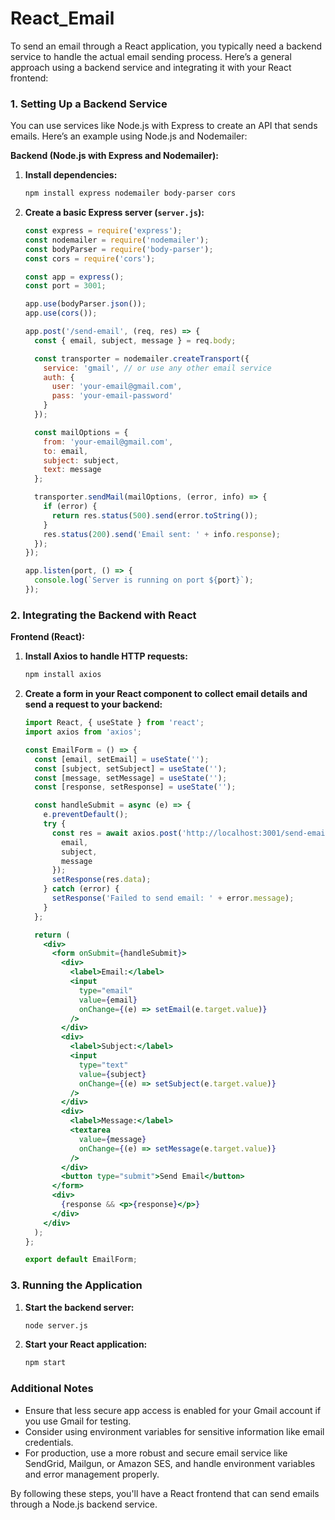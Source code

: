 # React_Email
To send an email through a React application, you typically need a backend service to handle the actual email sending process. Here’s a general approach using a backend service and integrating it with your React frontend:

### 1. Setting Up a Backend Service

You can use services like Node.js with Express to create an API that sends emails. Here’s an example using Node.js and Nodemailer:

**Backend (Node.js with Express and Nodemailer):**

1. **Install dependencies:**

   ```bash
   npm install express nodemailer body-parser cors
   ```

2. **Create a basic Express server (`server.js`):**

   ```javascript
   const express = require('express');
   const nodemailer = require('nodemailer');
   const bodyParser = require('body-parser');
   const cors = require('cors');

   const app = express();
   const port = 3001;

   app.use(bodyParser.json());
   app.use(cors());

   app.post('/send-email', (req, res) => {
     const { email, subject, message } = req.body;

     const transporter = nodemailer.createTransport({
       service: 'gmail', // or use any other email service
       auth: {
         user: 'your-email@gmail.com',
         pass: 'your-email-password'
       }
     });

     const mailOptions = {
       from: 'your-email@gmail.com',
       to: email,
       subject: subject,
       text: message
     };

     transporter.sendMail(mailOptions, (error, info) => {
       if (error) {
         return res.status(500).send(error.toString());
       }
       res.status(200).send('Email sent: ' + info.response);
     });
   });

   app.listen(port, () => {
     console.log(`Server is running on port ${port}`);
   });
   ```

### 2. Integrating the Backend with React

**Frontend (React):**

1. **Install Axios to handle HTTP requests:**

   ```bash
   npm install axios
   ```

2. **Create a form in your React component to collect email details and send a request to your backend:**

   ```jsx
   import React, { useState } from 'react';
   import axios from 'axios';

   const EmailForm = () => {
     const [email, setEmail] = useState('');
     const [subject, setSubject] = useState('');
     const [message, setMessage] = useState('');
     const [response, setResponse] = useState('');

     const handleSubmit = async (e) => {
       e.preventDefault();
       try {
         const res = await axios.post('http://localhost:3001/send-email', {
           email,
           subject,
           message
         });
         setResponse(res.data);
       } catch (error) {
         setResponse('Failed to send email: ' + error.message);
       }
     };

     return (
       <div>
         <form onSubmit={handleSubmit}>
           <div>
             <label>Email:</label>
             <input
               type="email"
               value={email}
               onChange={(e) => setEmail(e.target.value)}
             />
           </div>
           <div>
             <label>Subject:</label>
             <input
               type="text"
               value={subject}
               onChange={(e) => setSubject(e.target.value)}
             />
           </div>
           <div>
             <label>Message:</label>
             <textarea
               value={message}
               onChange={(e) => setMessage(e.target.value)}
             />
           </div>
           <button type="submit">Send Email</button>
         </form>
         <div>
           {response && <p>{response}</p>}
         </div>
       </div>
     );
   };

   export default EmailForm;
   ```

### 3. Running the Application

1. **Start the backend server:**

   ```bash
   node server.js
   ```

2. **Start your React application:**

   ```bash
   npm start
   ```

### Additional Notes

- Ensure that less secure app access is enabled for your Gmail account if you use Gmail for testing.
- Consider using environment variables for sensitive information like email credentials.
- For production, use a more robust and secure email service like SendGrid, Mailgun, or Amazon SES, and handle environment variables and error management properly.

By following these steps, you'll have a React frontend that can send emails through a Node.js backend service.


